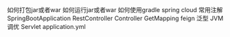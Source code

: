 如何打包jar或者war
如何运行jar或者war
如何使用gradle
spring cloud
常用注解
    SpringBootApplication
    RestController
    Controller
    GetMapping
feign
泛型
JVM调优
Servlet
application.yml
